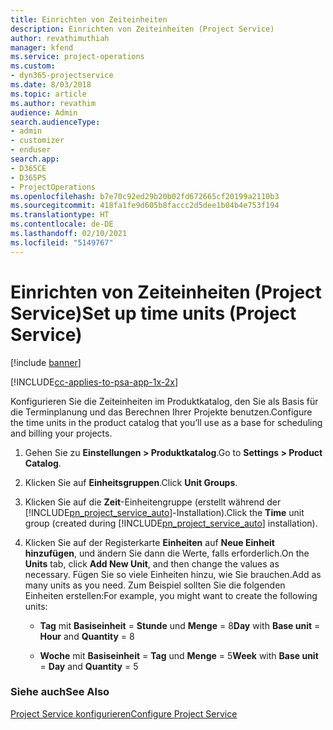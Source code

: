 ```yaml
---
title: Einrichten von Zeiteinheiten
description: Einrichten von Zeiteinheiten (Project Service)
author: revathimuthiah
manager: kfend
ms.service: project-operations
ms.custom:
- dyn365-projectservice
ms.date: 8/03/2018
ms.topic: article
ms.author: revathim
audience: Admin
search.audienceType:
- admin
- customizer
- enduser
search.app:
- D365CE
- D365PS
- ProjectOperations
ms.openlocfilehash: b7e70c92ed29b20b02fd672665cf20199a2110b3
ms.sourcegitcommit: 418fa1fe9d605b8faccc2d5dee1b04b4e753f194
ms.translationtype: HT
ms.contentlocale: de-DE
ms.lasthandoff: 02/10/2021
ms.locfileid: "5149767"
---
```

# <a name="set-up-time-units-project-service"></a><span data-ttu-id="f893f-103">Einrichten von Zeiteinheiten (Project Service)</span><span class="sxs-lookup"><span data-stu-id="f893f-103">Set up time units (Project Service)</span></span>

[!include [banner](../includes/psa-now-project-operations.md)]

[!INCLUDE[cc-applies-to-psa-app-1x-2x](../includes/cc-applies-to-psa-app-1x-2x.md)]

<span data-ttu-id="f893f-104">Konfigurieren Sie die Zeiteinheiten im Produktkatalog, den Sie als Basis für die Terminplanung und das Berechnen Ihrer Projekte benutzen.</span><span class="sxs-lookup"><span data-stu-id="f893f-104">Configure the time units in the product catalog that you’ll use as a base for scheduling and billing your projects.</span></span>  
  
1. <span data-ttu-id="f893f-105">Gehen Sie zu **Einstellungen > Produktkatalog**.</span><span class="sxs-lookup"><span data-stu-id="f893f-105">Go to **Settings > Product Catalog**.</span></span>  
  
2. <span data-ttu-id="f893f-106">Klicken Sie auf **Einheitsgruppen**.</span><span class="sxs-lookup"><span data-stu-id="f893f-106">Click **Unit Groups**.</span></span>  
  
3. <span data-ttu-id="f893f-107">Klicken Sie auf die **Zeit**-Einheitengruppe (erstellt während der [!INCLUDE[pn_project_service_auto](../includes/pn-project-service-auto.md)]-Installation).</span><span class="sxs-lookup"><span data-stu-id="f893f-107">Click the **Time** unit group (created during [!INCLUDE[pn_project_service_auto](../includes/pn-project-service-auto.md)] installation).</span></span>  
  
4. <span data-ttu-id="f893f-108">Klicken Sie auf der Registerkarte **Einheiten** auf **Neue Einheit hinzufügen**, und ändern Sie dann die Werte, falls erforderlich.</span><span class="sxs-lookup"><span data-stu-id="f893f-108">On the **Units** tab, click **Add New Unit**, and then change the values as necessary.</span></span> <span data-ttu-id="f893f-109">Fügen Sie so viele Einheiten hinzu, wie Sie brauchen.</span><span class="sxs-lookup"><span data-stu-id="f893f-109">Add as many units as you need.</span></span> <span data-ttu-id="f893f-110">Zum Beispiel sollten Sie die folgenden Einheiten erstellen:</span><span class="sxs-lookup"><span data-stu-id="f893f-110">For example, you might want to create the following units:</span></span>  
  
   - <span data-ttu-id="f893f-111">**Tag** mit **Basiseinheit** = **Stunde** und **Menge** = 8</span><span class="sxs-lookup"><span data-stu-id="f893f-111">**Day** with **Base unit** = **Hour** and **Quantity** = 8</span></span>  
  
   - <span data-ttu-id="f893f-112">**Woche** mit **Basiseinheit** = **Tag** und **Menge** = 5</span><span class="sxs-lookup"><span data-stu-id="f893f-112">**Week** with **Base unit** = **Day** and **Quantity** = 5</span></span>  
  
### <a name="see-also"></a><span data-ttu-id="f893f-113">Siehe auch</span><span class="sxs-lookup"><span data-stu-id="f893f-113">See Also</span></span>  
 [<span data-ttu-id="f893f-114">Project Service konfigurieren</span><span class="sxs-lookup"><span data-stu-id="f893f-114">Configure Project Service</span></span>](../psa/configure.md)
